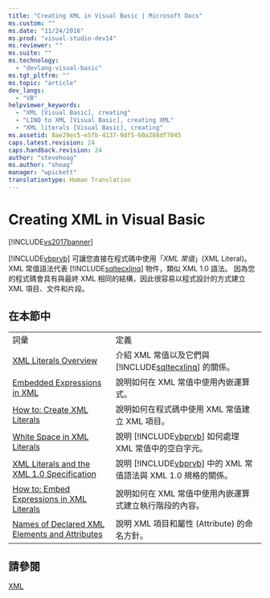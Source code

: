 ```yaml
---
title: "Creating XML in Visual Basic | Microsoft Docs"
ms.custom: ""
ms.date: "11/24/2016"
ms.prod: "visual-studio-dev14"
ms.reviewer: ""
ms.suite: ""
ms.technology: 
  - "devlang-visual-basic"
ms.tgt_pltfrm: ""
ms.topic: "article"
dev_langs: 
  - "VB"
helpviewer_keywords: 
  - "XML [Visual Basic], creating"
  - "LINQ to XML [Visual Basic], creating XML"
  - "XML literals [Visual Basic], creating"
ms.assetid: 8ae29ec5-e5fb-4137-9df5-60a288df7045
caps.latest.revision: 24
caps.handback.revision: 24
author: "stevehoag"
ms.author: "shoag"
manager: "wpickett"
translationtype: Human Translation
---
```

# Creating XML in Visual Basic
[!INCLUDE[vs2017banner](../../../../csharp/includes/vs2017banner.md)]

[!INCLUDE[vbprvb](../../../../csharp/programming-guide/concepts/linq/includes/vbprvb_md.md)] 可讓您直接在程式碼中使用「*XML 常值*」\(XML Literal\)。  XML 常值語法代表 [!INCLUDE[sqltecxlinq](../../../../csharp/programming-guide/concepts/linq/includes/sqltecxlinq_md.md)] 物件，類似 XML 1.0 語法。  因為您的程式碼會具有與最終 XML 相同的結構，因此很容易以程式設計的方式建立 XML 項目、文件和片段。  
  
## 在本節中  
  
|||  
|-|-|  
|詞彙|定義|  
|[XML Literals Overview](../../../../visual-basic/programming-guide/language-features/xml/xml-literals-overview.md)|介紹 XML 常值以及它們與 [!INCLUDE[sqltecxlinq](../../../../csharp/programming-guide/concepts/linq/includes/sqltecxlinq_md.md)] 的關係。|  
|[Embedded Expressions in XML](../../../../visual-basic/programming-guide/language-features/xml/embedded-expressions-in-xml.md)|說明如何在 XML 常值中使用內嵌運算式。|  
|[How to: Create XML Literals](../../../../visual-basic/programming-guide/language-features/xml/how-to-create-xml-literals.md)|說明如何在程式碼中使用 XML 常值建立 XML 項目。|  
|[White Space in XML Literals](../../../../visual-basic/programming-guide/language-features/xml/white-space-in-xml-literals.md)|說明 [!INCLUDE[vbprvb](../../../../csharp/programming-guide/concepts/linq/includes/vbprvb_md.md)] 如何處理 XML 常值中的空白字元。|  
|[XML Literals and the XML 1.0 Specification](../../../../visual-basic/programming-guide/language-features/xml/xml-literals-and-the-xml-1-0-specification.md)|說明 [!INCLUDE[vbprvb](../../../../csharp/programming-guide/concepts/linq/includes/vbprvb_md.md)] 中的 XML 常值語法與 XML 1.0 規格的關係。|  
|[How to: Embed Expressions in XML Literals](../../../../visual-basic/programming-guide/language-features/xml/how-to-embed-expressions-in-xml-literals.md)|說明如何在 XML 常值中使用內嵌運算式建立執行階段的內容。|  
|[Names of Declared XML Elements and Attributes](../../../../visual-basic/programming-guide/language-features/xml/names-of-declared-xml-elements-and-attributes.md)|說明 XML 項目和屬性 \(Attribute\) 的命名方針。|  
  
## 請參閱  
 [XML](../../../../visual-basic/programming-guide/language-features/xml/index.md)